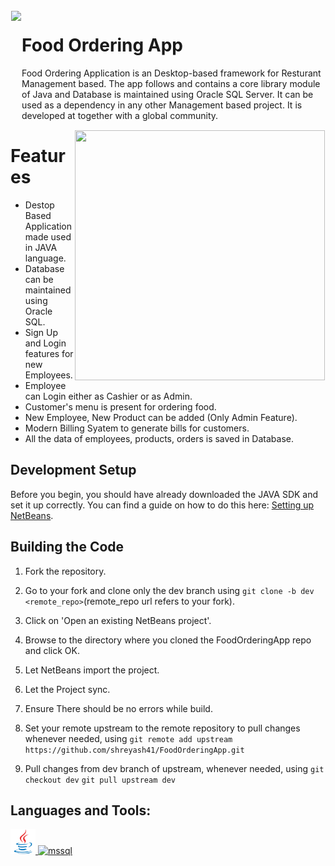 <img height='175' src="https://user-images.githubusercontent.com/62322907/109513965-9fa0d700-7acb-11eb-8e1c-cfcebcbccfbb.jpg" align="left" hspace="1" vspace="1">

# Food Ordering App
Food Ordering Application is an Desktop-based framework for Resturant Management based. The app follows and contains a core library module of Java and Database is maintained using
Oracle SQL Server. It can be used as a dependency in any other Management based project. It is developed at together with a global community.

<p align="right">
<img width = "400" height = "400" src = "https://user-images.githubusercontent.com/62322907/109519854-a29ec600-7ad1-11eb-9c12-cadf1362b53e.gif" align="right" hspace="1" vspace="1">
</p>

# Features
* Destop Based Application made used in JAVA language.
* Database can be maintained using Oracle SQL.
* Sign Up and Login features for new Employees.
* Employee can Login either as Cashier or as Admin.
* Customer's menu is present for ordering food.
* New Employee, New Product can be added (Only Admin Feature).
* Modern Billing Syatem to generate bills for customers.
* All the data of employees, products, orders is saved in Database.

## Development Setup

Before you begin, you should have already downloaded the JAVA SDK and set it up correctly. 
You can find a guide on how to do this here: [Setting up NetBeans](https://netbeans.org/images_www/v6/download/community/8.2/).

## Building the Code

1. Fork the repository.

2. Go to your fork and clone only the dev branch using `git clone -b dev <remote_repo>`(remote_repo url refers to your fork).

3. Click on 'Open an existing NetBeans project'.

4. Browse to the directory where you cloned the FoodOrderingApp repo and click OK.

5. Let NetBeans import the project.

6. Let the Project sync.

7. Ensure There should be no errors while build.

8. Set your remote upstream to the remote repository to pull changes whenever needed, using
`git remote add upstream https://github.com/shreyash41/FoodOrderingApp.git` 

9. Pull changes from dev branch of upstream, whenever needed, using
`git checkout dev`
`git pull upstream dev`

## Languages and Tools:
<p align="left"> <a href="https://www.java.com" target="_blank"> <img src="https://raw.githubusercontent.com/devicons/devicon/master/icons/java/java-original.svg" alt="java" width="40" height="40"/> 
</a> <a href="https://www.microsoft.com/en-us/sql-server" target="_blank"> <img src="https://cdn.worldvectorlogo.com/logos/microsoft-sql-server.svg" alt="mssql" width="40" height="40"/> </a> </p>
